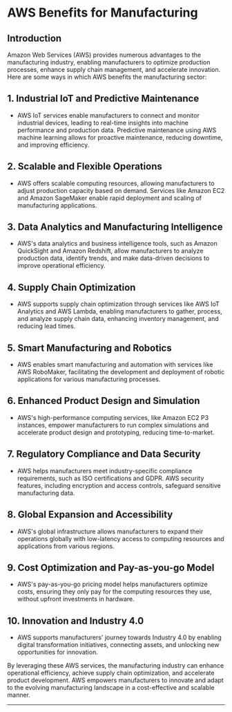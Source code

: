 # AWS Benefits for Manufacturing

## Introduction

Amazon Web Services (AWS) provides numerous advantages to the manufacturing industry, enabling manufacturers to optimize production processes, enhance supply chain management, and accelerate innovation. Here are some ways in which AWS benefits the manufacturing sector:

## 1. Industrial IoT and Predictive Maintenance

- AWS IoT services enable manufacturers to connect and monitor industrial devices, leading to real-time insights into machine performance and production data. Predictive maintenance using AWS machine learning allows for proactive maintenance, reducing downtime, and improving efficiency.

## 2. Scalable and Flexible Operations

- AWS offers scalable computing resources, allowing manufacturers to adjust production capacity based on demand. Services like Amazon EC2 and Amazon SageMaker enable rapid deployment and scaling of manufacturing applications.

## 3. Data Analytics and Manufacturing Intelligence

- AWS's data analytics and business intelligence tools, such as Amazon QuickSight and Amazon Redshift, allow manufacturers to analyze production data, identify trends, and make data-driven decisions to improve operational efficiency.

## 4. Supply Chain Optimization

- AWS supports supply chain optimization through services like AWS IoT Analytics and AWS Lambda, enabling manufacturers to gather, process, and analyze supply chain data, enhancing inventory management, and reducing lead times.

## 5. Smart Manufacturing and Robotics

- AWS enables smart manufacturing and automation with services like AWS RoboMaker, facilitating the development and deployment of robotic applications for various manufacturing processes.

## 6. Enhanced Product Design and Simulation

- AWS's high-performance computing services, like Amazon EC2 P3 instances, empower manufacturers to run complex simulations and accelerate product design and prototyping, reducing time-to-market.

## 7. Regulatory Compliance and Data Security

- AWS helps manufacturers meet industry-specific compliance requirements, such as ISO certifications and GDPR. AWS security features, including encryption and access controls, safeguard sensitive manufacturing data.

## 8. Global Expansion and Accessibility

- AWS's global infrastructure allows manufacturers to expand their operations globally with low-latency access to computing resources and applications from various regions.

## 9. Cost Optimization and Pay-as-you-go Model

- AWS's pay-as-you-go pricing model helps manufacturers optimize costs, ensuring they only pay for the computing resources they use, without upfront investments in hardware.

## 10. Innovation and Industry 4.0

- AWS supports manufacturers' journey towards Industry 4.0 by enabling digital transformation initiatives, connecting assets, and unlocking new opportunities for innovation.

By leveraging these AWS services, the manufacturing industry can enhance operational efficiency, achieve supply chain optimization, and accelerate product development. AWS empowers manufacturers to innovate and adapt to the evolving manufacturing landscape in a cost-effective and scalable manner.

---
